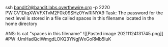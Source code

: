 ssh bandit2@bandit.labs.overthewire.org -p 2220  PW:CV1DtqXWVFXTvM2F0k09SHz0YwRINYA9
Task: The password for the next level is stored in a file called spaces in this filename located in the home directory

ANS:
ls
cat "spaces in this filename"
![[Pasted image 20211124131745.png]]
#PW :UmHadQclWmgdLOKQ3YNgjWxGoRMb5luK
